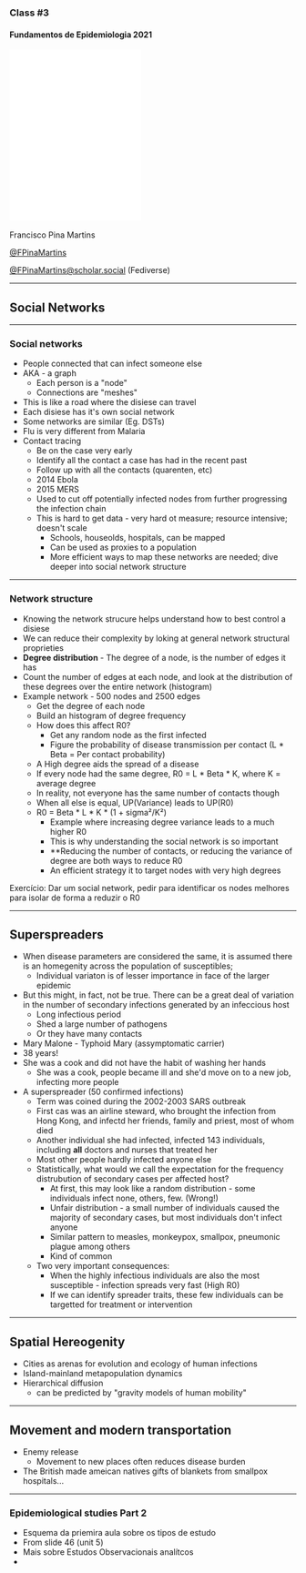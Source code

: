 ### Class #3

#### Fundamentos de Epidemiologia 2021

<img src="common/logo-FCUL.png" style="background:none; border:none; box-shadow:none;">

Francisco Pina Martins

[@FPinaMartins](https://twitter.com/FPinaMartins)

[@FPinaMartins@scholar.social](https://scholar.social/@FPinaMartins) (Fediverse)

---

## Social Networks

---

### Social networks

* People connected that can infect someone else
* AKA - a graph
  * Each person is a "node"
  * Connections are "meshes"
* This is like a road where the disiese can travel
* Each disiese has it's own social network
* Some networks are similar (Eg. DSTs)
* Flu is very different from Malaria
* Contact tracing
  * Be on the case very early
  * Identify all the contact a case has had in the recent past
  * Follow up with all the contacts (quarenten, etc)
  * 2014 Ebola
  * 2015 MERS
  * Used to cut off potentially infected nodes from further progressing the infection chain
  * This is hard to get data - very hard ot measure; resource intensive; doesn't scale
    * Schools, houseolds, hospitals, can be mapped
    * Can be used as proxies to a population
    * More efficient ways to map these networks are needed; dive deeper into social network structure

---

### Network structure

* Knowing the network strucure helps understand how to best control a disiese
* We can reduce their complexity by loking at general network structural proprieties
* **Degree distribution** - The degree of a node, is the number of edges it has
 * Count the number of edges at each node, and look at the distribution of these degrees over the entire network (histogram)
 * Example network - 500 nodes and 2500 edges
   * Get the degree of each node
   * Build an histogram of degree frequency
   * How does this affect R0?
     * Get any random node as the first infected
     * Figure the probability of disease transmission per contact (L * Beta = Per contact probability)
   * A High degree aids the spread of a disease
   * If every node had the same degree, R0 = L * Beta * K, where K = average degree
   * In reality, not everyone has the same number of contacts though
   * When all else is equal, UP(Variance) leads to UP(R0)
   * R0 = Beta * L * K * (1 + sigma²/K²)
     * Example where increasing degree variance leads to a much higher R0
     * This is why understanding the social network is so important
     * **Reducing the number of contacts, or reducing the variance of degree are both ways to reduce R0
     * An efficient strategy it to target nodes with very high degrees

Exercício: Dar um social network, pedir para identificar os nodes melhores para isolar de forma a reduzir o R0

---

## Superspreaders

* When disease parameters are considered the same, it is assumed there is an homegenity across the population of susceptibles;
  * Individual variaton is of lesser importance in face of the larger epidemic
* But this might, in fact, not be true. There can be a great deal of variation in the number of secondary infections generated by an infeccious host
  * Long infectious period
  * Shed a large number of pathogens
  * Or they have many contacts
* Mary Malone - Typhoid Mary (assymptomatic carrier)
* 38 years!
* She was a cook and did not have the habit of washing her hands
  * She was a cook, people became ill and she'd move on to a new job, infecting more people
* A superspreader (50 confirmed infections)
  * Term was coined during the 2002-2003 SARS outbreak
  * First cas was an airline steward, who brought the infection from Hong Kong, and infectd her friends, family and priest, most of whom died
  * Another individual she had infected, infected 143 individuals, including **all** doctors and nurses that treated her
  * Most other people hardly infected anyone else
  * Statistically, what would we call the expectation for the frequency distrubution of secondary cases per affected host?
    * At first, this may look like a random distribution - some individuals infect none, others, few. (Wrong!)
    * Unfair distribution - a small number of individuals caused the majority of secondary cases, but most individuals don't infect anyone
    * Similar pattern to measles, monkeypox, smallpox, pneumonic plague among others
    * Kind of common
  * Two very important consequences:
    * When the highly infectious individuals are also the most susceptible - infection spreads very fast (High R0)
    * If we can identify spreader traits, these few individuals can be targetted for treatment or intervention

---

## Spatial Hereogenity

* Cities as arenas for evolution and ecology of human infections
* Island-mainland metapopulation dynamics
* Hierarchical diffusion
  * can be predicted by "gravity models of human mobility"

---

## Movement and modern transportation

* Enemy release
  * Movement to new places often reduces disease burden
* The British made ameican natives gifts of blankets from smallpox hospitals...

---

### Epidemiological studies Part 2

* Esquema da priemira aula sobre os tipos de estudo
* From slide 46 (unit 5)
* Mais sobre Estudos Observacionais analítcos
* 

